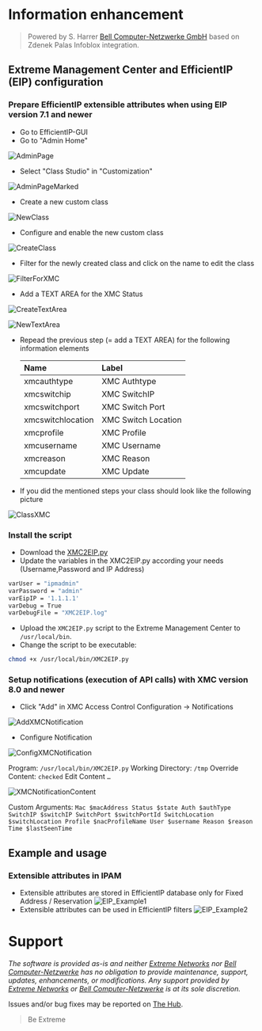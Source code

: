 # Information enhancement

>Powered by S. Harrer [Bell Computer-Netzwerke GmbH](http://www.bell.de/) based on Zdenek Palas Infoblox integration.

## Extreme Management Center and EfficientIP (EIP) configuration

### Prepare EfficientIP extensible attributes when using EIP version 7.1 and newer
* Go to EfficientIP-GUI
* Go to "Admin Home"

![AdminPage](AdminPage.png)

* Select "Class Studio" in "Customization"

![AdminPageMarked](AdminPageMarked.png)

* Create a new custom class

![NewClass](NewClass.png)

* Configure and enable the new custom class

![CreateClass](CreateClass.png)

* Filter for the newly created class and click on the name to edit the class

![FilterForXMC](FilterForXMC.png)

* Add a TEXT AREA for the XMC Status

![CreateTextArea](CreateTextArea.png)

![NewTextArea](NewTextArea.png)

* Repead the previous step (= add a TEXT AREA) for the following information elements
	
	| Name     			| Label         	 | 
	|:-----------------	|:------------------ | 
	| xmcauthtype 		| XMC Authtype  	 | 
	| xmcswitchip 		| XMC SwitchIP    	 | 
	| xmcswitchport 	| XMC Switch Port    |  
	| xmcswitchlocation | XMC Switch Location|
	| xmcprofile		| XMC Profile 		 |
	| xmcusername 		| XMC Username		 |
	| xmcreason			| XMC Reason		 |
	| xmcupdate			| XMC Update		 |

* If you did the mentioned steps your class should look like the following picture

![ClassXMC](ClassXMC.png)
  
  
### Install the script
* Download the [XMC2EIP.py](XMC2EIP.py)
* Update the variables in the XMC2EIP.py according your needs (Username,Password and IP Address)
```bash
varUser = "ipmadmin"
varPassword = "admin"
varEipIP = '1.1.1.1'
varDebug = True
varDebugFile = "XMC2EIP.log"
```
* Upload the `XMC2EIP.py` script to the Extreme Management Center to `/usr/local/bin`.
* Change the script to be executable:
```bash
chmod +x /usr/local/bin/XMC2EIP.py
```

### Setup notifications (execution of API calls) with XMC version 8.0 and newer
* Click "Add" in XMC Access Control Configuration -> Notifications

![AddXMCNotification](AddXMCNotification.png)

* Configure Notification

![ConfigXMCNotification](ConfigXMCNotification.png)

Program:	`/usr/local/bin/XMC2EIP.py`
Working Directory:	`/tmp`
Override Content:	`checked`
Edit Content `…`

![XMCNotificationContent](XMCNotificationContent.png)

Custom Arguments:
`Mac $macAddress Status $state Auth $authType SwitchIP $switchIP SwitchPort $switchPortId SwitchLocation $switchLocation Profile $nacProfileName User $username Reason $reason Time $lastSeenTime`

## Example and usage
### Extensible attributes in IPAM
* Extensible attributes are stored in EfficientIP database only for Fixed Address / Reservation
![EIP_Example1](EIP_Example1.png)
* Extensible attributes can be used in EfficientIP filters
![EIP_Example2](EIP_Example2.png)


# Support
_The software is provided as-is and neither [Extreme Networks](http://www.extremenetworks.com/) nor [Bell Computer-Netzwerke](http://bell.de) has no obligation to provide maintenance, support, updates, enhancements, or modifications. Any support provided by [Extreme Networks](http://www.extremenetworks.com/) or [Bell Computer-Netzwerke](http://bell.de) is at its sole discretion._

Issues and/or bug fixes may be reported on [The Hub](https://community.extremenetworks.com/extreme).

>Be Extreme